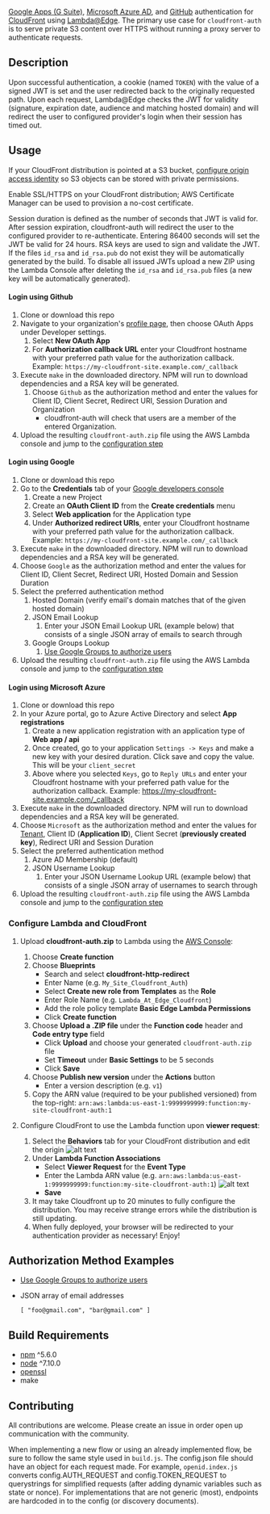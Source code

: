 [Google Apps (G Suite)](https://developers.google.com/identity/protocols/OpenIDConnect), [Microsoft Azure AD](https://docs.microsoft.com/en-us/azure/active-directory/develop/active-directory-protocols-oauth-code), and [GitHub](https://developer.github.com/apps/building-oauth-apps/authorization-options-for-oauth-apps/) authentication for [CloudFront](https://aws.amazon.com/cloudfront/) using [Lambda@Edge](http://docs.aws.amazon.com/lambda/latest/dg/lambda-edge.html). The primary use case for `cloudfront-auth` is to serve private S3 content over HTTPS without running a proxy server to authenticate requests.

## Description
Upon successful authentication, a cookie (named `TOKEN`) with the value of a signed JWT is set and the user redirected back to the originally requested path. Upon each request, Lambda@Edge checks the JWT for validity (signature, expiration date, audience and matching hosted domain) and will redirect the user to configured provider's login when their session has timed out.

## Usage
If your CloudFront distribution is pointed at a S3 bucket, [configure origin access identity](http://docs.aws.amazon.com/AmazonCloudFront/latest/DeveloperGuide/private-content-restricting-access-to-s3.html#private-content-creating-oai-console) so S3 objects can be stored with private permissions.

Enable SSL/HTTPS on your CloudFront distribution; AWS Certificate Manager can be used to provision a no-cost certificate.

Session duration is defined as the number of seconds that JWT is valid for. After session expiration, cloudfront-auth will redirect the user to the configured provider to re-authenticate. Entering 86400 seconds will set the JWT be valid for 24 hours. RSA keys are used to sign and validate the JWT. If the files `id_rsa` and `id_rsa.pub` do not exist they will be automatically generated by the build. To disable all issued JWTs upload a new ZIP using the Lambda Console after deleting the `id_rsa` and `id_rsa.pub` files (a new key will be automatically generated).

#### Login using Github

1. Clone or download this repo
1. Navigate to your organization's [profile page](https://github.com/settings/profile), then choose OAuth Apps under Developer settings.
    1. Select **New OAuth App**
    1. For **Authorization callback URL** enter your Cloudfront hostname with your preferred path value for the authorization callback. Example: `https://my-cloudfront-site.example.com/_callback`
1. Execute `make` in the downloaded directory. NPM will run to download dependencies and a RSA key will be generated.
    1. Choose `Github` as the authorization method and enter the values for Client ID, Client Secret, Redirect URI, Session Duration and Organization
        -  cloudfront-auth will check that users are a member of the entered Organization.
1. Upload the resulting `cloudfront-auth.zip` file using the AWS Lambda console and jump to the [configuration step](#configure-lambda-and-cloudfront)

#### Login using Google

1. Clone or download this repo
1. Go to the **Credentials** tab of your [Google developers console](https://console.developers.google.com)
    1. Create a new Project
    1. Create an **OAuth Client ID** from the **Create credentials** menu
    1. Select **Web application** for the Application type
    1. Under **Authorized redirect URIs**, enter your Cloudfront hostname with your preferred path value for the authorization callback. Example: `https://my-cloudfront-site.example.com/_callback`
1. Execute `make` in the downloaded directory. NPM will run to download dependencies and a RSA key will be generated.
1. Choose `Google` as the authorization method and enter the values for Client ID, Client Secret, Redirect URI, Hosted Domain and Session Duration
1. Select the preferred authentication method
    1. Hosted Domain (verify email's domain matches that of the given hosted domain) 
    1. JSON Email Lookup
        1. Enter your JSON Email Lookup URL (example below) that consists of a single JSON array of emails to search through
    1. Google Groups Lookup
        1. [Use Google Groups to authorize users](https://github.com/Widen/cloudfront-auth/wiki/Google-Groups-Setup)
1. Upload the resulting `cloudfront-auth.zip` file using the AWS Lambda console and jump to the [configuration step](#configure-lambda-and-cloudfront)

#### Login using Microsoft Azure

1. Clone or download this repo
1. In your Azure portal, go to Azure Active Directory and select **App registrations**
    1. Create a new application registration with an application type of **Web app / api**
    1. Once created, go to your application `Settings -> Keys` and make a new key with your desired duration. Click save and copy the value. This will be your `client_secret`
    1. Above where you selected `Keys`, go to `Reply URLs` and enter your Cloudfront hostname with your preferred path value for the authorization callback. Example: https://my-cloudfront-site.example.com/_callback
1. Execute `make` in the downloaded directory. NPM will run to download dependencies and a RSA key will be generated.
1. Choose `Microsoft` as the authorization method and enter the values for [Tenant](https://docs.microsoft.com/en-us/azure/active-directory/develop/active-directory-howto-tenant), Client ID (**Application ID**), Client Secret (**previously created key**), Redirect URI and Session Duration 
1. Select the preferred authentication method
    1. Azure AD Membership (default)
    1. JSON Username Lookup
        1. Enter your JSON Username Lookup URL (example below) that consists of a single JSON array of usernames to search through
1. Upload the resulting `cloudfront-auth.zip` file using the AWS Lambda console and jump to the [configuration step](#configure-lambda-and-cloudfront)

### Configure Lambda and CloudFront

1. Upload **cloudfront-auth.zip** to Lambda using the [AWS Console](https://console.aws.amazon.com/lambda/home):
    1. Choose **Create function**
    1. Choose **Blueprints**
        - Search and select **cloudfront-http-redirect**
        - Enter Name (e.g. `My_Site_Cloudfront_Auth`)
        - Select **Create new role from Templates** as the **Role**
        - Enter Role Name (e.g. `Lambda_At_Edge_Cloudfront`)
        - Add the role policy template **Basic Edge Lambda Permissions**
        - Click **Create function**
    1. Choose **Upload a .ZIP file** under the **Function code** header and **Code entry type** field
        - Click **Upload** and choose your generated `cloudfront-auth.zip` file
        - Set **Timeout** under **Basic Settings** to be 5 seconds
        - Click **Save**
    1. Choose **Publish new version** under the **Actions** button
        - Enter a version description (e.g. `v1`)
    1. Copy the ARN value (required to be your published versioned) from the top-right: `arn:aws:lambda:us-east-1:9999999999:function:my-site-cloudfront-auth:1`

1. Configure CloudFront to use the Lambda function upon **viewer request**:
   1. Select the **Behaviors** tab for your CloudFront distribution and edit the origin
      ![alt text](https://lh3.googleusercontent.com/T4b26lGh3yu4SSxXAG3Vb63iuWxTXkqgFTiXNp5i-NCGQ6AgH_Lal5CYse6gZJOpjSK8xKi9kuF8niPKbqjbrTFYDB7n6ZNv-mANWytL_zatFwDamFQZ_1RnDnEAGkXfrKONRNfJh6w8qjLHKuCk1JWnqsIWYnIr44J2j6wFKceasggPxnh8IfhC869-Pz3GRC6AvURWLOVoQWZI5tp7NQ6U4NGZ-dI-bEjOSTqx96PEnlbIY4r-Js76SgbKI_94aow5eMXmhbGFcsheUIZ5jRXJ6NT9Z3SpPEw0tvJwqDEs5UyM8xva_Ghb33EsV3bfDzZbaKoCXk3diKnBCV5BTpfx8szaiOxiqHZY8wfFEZfkeZi-sZECSAECcnXcIWVEGId52vjtQmNi0krfwcAUSHzkEMB3E3jHMH2fd8q3Pp8YO5w1A2wgAE_SDVuT6JRS-i1vFoRx-OkfSpNI4kdY7Uh4MxvP6fR_hNVPCxilM9y0D_S8ln7MWAPE_7V3RkV214SObk_PoU4dW3u67PD1BUfD8kR96Kf6UV8s5IhM61ks9u1PvbFj822y51CWAhTRe02tcwPdB9Km0jbYXYgzkPFkzPXCYCKeTLCg0m2m4HAUS5SL7P3ftYN98FyOdYYrbtmYiJtwatH6gjwfyX6ENc2rDMa4A8Q=w1684-h586-no "Edit behavior")
   1. Under **Lambda Function Associations**
        - Select **Viewer Request** for the **Event Type**
        - Enter the Lambda ARN value (e.g. `arn:aws:lambda:us-east-1:9999999999:function:my-site-cloudfront-auth:1`)
        ![alt text](https://lh3.googleusercontent.com/9YGTDMxX-9q_3GhW-w9ORcWejG3ZoQUBhviVb3_Dr1iCuvbmvSHM0WXLZ5UrlvUzkuDcfBtJJMqF5C7kWdJuG5P2abOiBNhLoxTF41oQqOzyWofio6TCTW_56SjjaMCzDyocusbx9GzOaJNHAWIIvDXByLwfHCaWQf7VcGdBx4WnwKwvq5_08Pv2G2JIkznTRzSrpd6KbMpkSUT7H3dOO-mZbPEl6NKvmIJ0iAW834R4KSx0gHEtzTLYu6FPN0oWHkQwGHh2x4kmBaSp1WyxaE98okVe3QMZ_bYPt2NDVSQHuPcd3mOQAjJBNnyBoq5zgJYe5r5AdSbyIJ7bfJDthUcqk_ZL67DJ39_NkFrdyJN2A5n5Iunn2axtN7vMlsi54WxfcQFpxTs3x_2QPRYGEaYUnjuLVpS7ZdlDgp3-46pUqEISCOAVb5wMU2lY4KFEdEiSOccKcvjuyK25GxvDvGkZTR5xP6DRm8A6uOmQbOEEL5M9OMB0_OS5pMW_DWAnXeqwHSLZk42Wc58YyJlLSZ0WBnFPvAHoEuV2N-mYL6NhKSoLBEK_HM6TyEH03SolS6baVyTH_cPSDwya-N7EQtnyM1aL3WKaKv6V_ETTH3g8zOB-EydUbjpEEPyUJrjqFsrHNQieeksEGIWe0gqX93r7FpxiLXk=w1528-h298-no "Point to Lambda function on viewer request")
        - **Save**
   1. It may take Cloudfront up to 20 minutes to fully configure the distribution. You may receive strange errors while the distribution is still updating.
   1. When fully deployed, your browser will be redirected to your authentication provider as necessary! Enjoy!

## Authorization Method Examples

- [Use Google Groups to authorize users](https://github.com/Widen/cloudfront-auth/wiki/Google-Groups-Setup)

- JSON array of email addresses

    ```
    [ "foo@gmail.com", "bar@gmail.com" ]
    ```

## Build Requirements
 - [npm](https://www.npmjs.com/) ^5.6.0
 - [node](https://nodejs.org/en/) ^7.10.0
 - [openssl](https://www.openssl.org)
 - make

## Contributing
All contributions are welcome. Please create an issue in order open up communication with the community.

When implementing a new flow or using an already implemented flow, be sure to follow the same style used in `build.js`. The config.json file should have an object for each request made. For example, `openid.index.js` converts config.AUTH_REQUEST and config.TOKEN_REQUEST to querystrings for simplified requests (after adding dynamic variables such as state or nonce). For implementations that are not generic (most), endpoints are hardcoded in to the config (or discovery documents).
